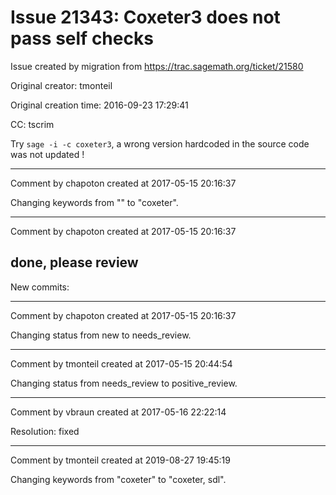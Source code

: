 # Issue 21343: Coxeter3 does not pass self checks

Issue created by migration from https://trac.sagemath.org/ticket/21580

Original creator: tmonteil

Original creation time: 2016-09-23 17:29:41

CC:  ​tscrim

Try `sage -i -c coxeter3`, a wrong version hardcoded in the source code was not updated !



---

Comment by chapoton created at 2017-05-15 20:16:37

Changing keywords from "" to "coxeter".


---

Comment by chapoton created at 2017-05-15 20:16:37

done, please review
----
New commits:


---

Comment by chapoton created at 2017-05-15 20:16:37

Changing status from new to needs_review.


---

Comment by tmonteil created at 2017-05-15 20:44:54

Changing status from needs_review to positive_review.


---

Comment by vbraun created at 2017-05-16 22:22:14

Resolution: fixed


---

Comment by tmonteil created at 2019-08-27 19:45:19

Changing keywords from "coxeter" to "coxeter, sdl".
